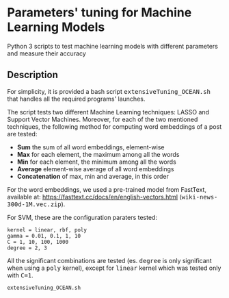 Parameters' tuning for Machine Learning Models
======
Python 3 scripts to test machine learning models with different parameters and measure their accuracy

Description
-----
For simplicity, it is provided a bash script <tt>extensiveTuning_OCEAN.sh</tt> that handles all the required programs' launches.

The script tests two different Machine Learning techniques: LASSO and Support Vector Machines.
Moreover, for each of the two mentioned techniques, the following method for computing word embeddings of a post are tested:
  * <b>Sum</b> the sum of all word embeddings, element-wise
  * <b>Max</b> for each element, the maximum among all the words
  * <b>Min</b> for each element, the minimum among all the words
  * <b>Average</b> element-wise average of all word embeddings
  * <b>Concatenation</b> of max, min and average, in this order
  
For the word embeddings, we used a pre-trained model from FastText, available at: https://fasttext.cc/docs/en/english-vectors.html (<tt>wiki-news-300d-1M.vec.zip</tt>).

For SVM, these are the configuration paraters tested:
```
kernel = linear, rbf, poly
gamma = 0.01, 0.1, 1, 10
C = 1, 10, 100, 1000
degree = 2, 3
```
All the significant combinations are tested (es. <tt>degree</tt> is only significant when using a <tt>poly</tt> kernel), except for <tt>linear</tt> kernel which was tested only with <tt>C=1</tt>.
  
  
  

```
extensiveTuning_OCEAN.sh
```
